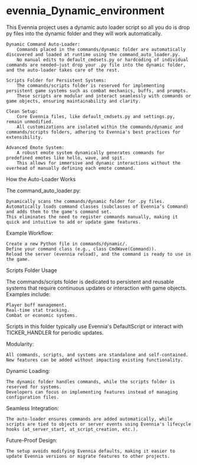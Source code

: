 # evennia_Dynamic_environment
This Evennia project uses a dynamic auto loader script so all you do is drop py files into the dynamic folder and they will work automatically.

    Dynamic Command Auto-Loader:
        Commands placed in the commands/dynamic folder are automatically discovered and loaded at runtime using the command_auto_loader.py.
        No manual edits to default_cmdsets.py or hardcoding of individual commands are needed—just drop your .py file into the dynamic folder, and the auto-loader takes care of the rest.

    Scripts Folder for Persistent Systems:
        The commands/scripts folder is reserved for implementing persistent game systems such as combat mechanics, buffs, and prompts.
        These scripts are modular and interact seamlessly with commands or game objects, ensuring maintainability and clarity.

    Clean Setup:
        Core Evennia files, like default_cmdsets.py and settings.py, remain unmodified.
        All customizations are isolated within the commands/dynamic and commands/scripts folders, adhering to Evennia's best practices for extensibility.

    Advanced Emote System:
        A robust emote system dynamically generates commands for predefined emotes like hello, wave, and spit.
        This allows for immersive and dynamic interactions without the overhead of manually defining each emote command.

How the Auto-Loader Works

The command_auto_loader.py:

    Dynamically scans the commands/dynamic folder for .py files.
    Automatically loads command classes (subclasses of Evennia’s Command) and adds them to the game's command set.
    This eliminates the need to register commands manually, making it quick and intuitive to add or update game features.

Example Workflow:

    Create a new Python file in commands/dynamic/.
    Define your command class (e.g., class CmdWave(Command)).
    Reload the server (evennia reload), and the command is ready to use in the game.

Scripts Folder Usage

The commands/scripts folder is dedicated to persistent and reusable systems that require continuous updates or interaction with game objects. Examples include:

    Player buff management.
    Real-time stat tracking.
    Combat or economic systems.

Scripts in this folder typically use Evennia's DefaultScript or interact with TICKER_HANDLER for periodic updates.

Modularity:

    All commands, scripts, and systems are standalone and self-contained.
    New features can be added without impacting existing functionality.

Dynamic Loading:

    The dynamic folder handles commands, while the scripts folder is reserved for systems.
    Developers can focus on implementing features instead of managing configuration files.

Seamless Integration:

    The auto-loader ensures commands are added automatically, while scripts are tied to objects or server events using Evennia's lifecycle hooks (at_server_start, at_script_creation, etc.).

Future-Proof Design:

    The setup avoids modifying Evennia defaults, making it easier to update Evennia versions or migrate features to other projects.


